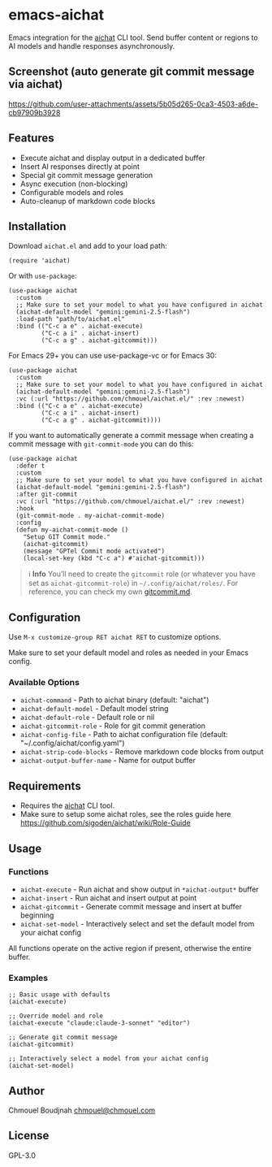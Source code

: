 # emacs-aichat

Emacs integration for the [aichat](https://github.com/sigoden/aichat) CLI tool.
Send buffer content or regions to AI models and handle responses
asynchronously.

## Screenshot (auto generate git commit message via aichat)

<https://github.com/user-attachments/assets/5b05d265-0ca3-4503-a6de-cb97909b3928>

## Features

- Execute aichat and display output in a dedicated buffer
- Insert AI responses directly at point
- Special git commit message generation
- Async execution (non-blocking)
- Configurable models and roles
- Auto-cleanup of markdown code blocks

## Installation

Download `aichat.el` and add to your load path:

```elisp
(require 'aichat)
```

Or with `use-package`:

```elisp
(use-package aichat
  :custom
  ;; Make sure to set your model to what you have configured in aichat
  (aichat-default-model "gemini:gemini-2.5-flash") 
  :load-path "path/to/aichat.el"
  :bind (("C-c a e" . aichat-execute)
         ("C-c a i" . aichat-insert)
         ("C-c a g" . aichat-gitcommit)))
```

For Emacs 29+ you can use use-package-vc or for Emacs 30:

```elisp
(use-package aichat
  :custom
  ;; Make sure to set your model to what you have configured in aichat
  (aichat-default-model "gemini:gemini-2.5-flash") 
  :vc (:url "https://github.com/chmouel/aichat.el/" :rev :newest)
  :bind (("C-c a e" . aichat-execute)
         ("C-c a i" . aichat-insert)
         ("C-c a g" . aichat-gitcommit))))
```

If you want to automatically generate a commit message when creating a commit
message with `git-commit-mode` you can do this:

```elisp
(use-package aichat
  :defer t
  :custom
  ;; Make sure to set your model to what you have configured in aichat
  (aichat-default-model "gemini:gemini-2.5-flash") 
  :after git-commit
  :vc (:url "https://github.com/chmouel/aichat.el/" :rev :newest)
  :hook
  (git-commit-mode . my-aichat-commit-mode)
  :config
  (defun my-aichat-commit-mode ()
    "Setup GIT Commit mode."
    (aichat-gitcommit)
    (message "GPTel Commit mode activated")
    (local-set-key (kbd "C-c a") #'aichat-gitcommit)))
```

> ℹ️ **Info**
> You’ll need to create the `gitcommit` role (or whatever you have set as
> `aichat-gitcommit-role`) in `~/.config/aichat/roles/`. For reference, you can
> check my own [gitcommit.md](./prompts/gitcommit.md).

## Configuration

Use `M-x customize-group RET aichat RET` to customize options.

Make sure to set your default model and roles as needed in your Emacs config.

### Available Options

- `aichat-command` - Path to aichat binary (default: "aichat")
- `aichat-default-model` - Default model string
- `aichat-default-role` - Default role or nil
- `aichat-gitcommit-role` - Role for git commit generation
- `aichat-config-file` - Path to aichat configuration file (default: "~/.config/aichat/config.yaml")
- `aichat-strip-code-blocks` - Remove markdown code blocks from output
- `aichat-output-buffer-name` - Name for output buffer

## Requirements

- Requires the [aichat](https://github.com/sigoden/aichat) CLI tool.
- Make sure to setup some aichat roles, see the roles guide here <https://github.com/sigoden/aichat/wiki/Role-Guide>

## Usage

### Functions

- `aichat-execute` - Run aichat and show output in `*aichat-output*` buffer
- `aichat-insert` - Run aichat and insert output at point
- `aichat-gitcommit` - Generate commit message and insert at buffer beginning
- `aichat-set-model` - Interactively select and set the default model from your
  aichat config

All functions operate on the active region if present, otherwise the entire buffer.

### Examples

```elisp
;; Basic usage with defaults
(aichat-execute)

;; Override model and role
(aichat-execute "claude:claude-3-sonnet" "editor")

;; Generate git commit message
(aichat-gitcommit)

;; Interactively select a model from your aichat config
(aichat-set-model)
```

## Author

Chmouel Boudjnah <chmouel@chmouel.com>

## License

GPL-3.0
